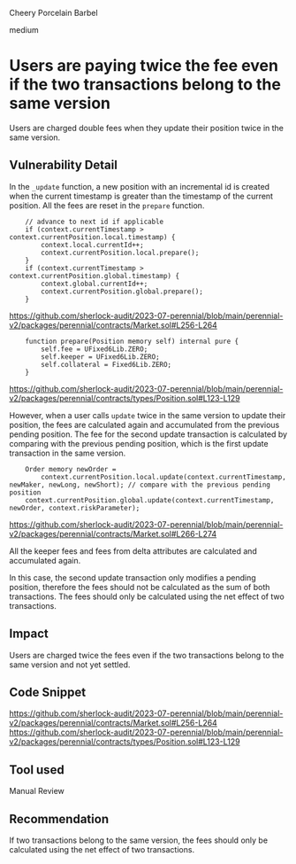 Cheery Porcelain Barbel

medium

# Users are paying twice the fee even if the two transactions belong to the same version

Users are charged double fees when they update their position twice in the same version.

## Vulnerability Detail

In the `_update` function, a new position with an incremental id is created when the current timestamp is greater than the timestamp of the current position. All the fees are reset in the `prepare` function.

        // advance to next id if applicable
        if (context.currentTimestamp > context.currentPosition.local.timestamp) {
            context.local.currentId++;
            context.currentPosition.local.prepare();
        }
        if (context.currentTimestamp > context.currentPosition.global.timestamp) {
            context.global.currentId++;
            context.currentPosition.global.prepare();
        }

https://github.com/sherlock-audit/2023-07-perennial/blob/main/perennial-v2/packages/perennial/contracts/Market.sol#L256-L264


        function prepare(Position memory self) internal pure {
            self.fee = UFixed6Lib.ZERO;
            self.keeper = UFixed6Lib.ZERO;
            self.collateral = Fixed6Lib.ZERO;
        }

https://github.com/sherlock-audit/2023-07-perennial/blob/main/perennial-v2/packages/perennial/contracts/types/Position.sol#L123-L129


However, when a user calls `update` twice in the same version to update their position, the fees are calculated again and accumulated from the previous pending position.
The fee for the second update transaction is calculated by comparing with the previous pending position, which is the first update transaction in the same version. 

        Order memory newOrder =
            context.currentPosition.local.update(context.currentTimestamp, newMaker, newLong, newShort); // compare with the previous pending position
        context.currentPosition.global.update(context.currentTimestamp, newOrder, context.riskParameter);

https://github.com/sherlock-audit/2023-07-perennial/blob/main/perennial-v2/packages/perennial/contracts/Market.sol#L266-L274

All the keeper fees and fees from delta attributes are calculated and accumulated again. 

In this case, the second update transaction only modifies a pending position, therefore the fees should not be calculated as the sum of both transactions. The fees should only be calculated using the net effect of two transactions.

## Impact

Users are charged twice the fees even if the two transactions belong to the same version and not yet settled.

## Code Snippet

https://github.com/sherlock-audit/2023-07-perennial/blob/main/perennial-v2/packages/perennial/contracts/Market.sol#L256-L264
https://github.com/sherlock-audit/2023-07-perennial/blob/main/perennial-v2/packages/perennial/contracts/types/Position.sol#L123-L129

## Tool used

Manual Review

## Recommendation

If two transactions belong to the same version, the fees should only be calculated using the net effect of two transactions.